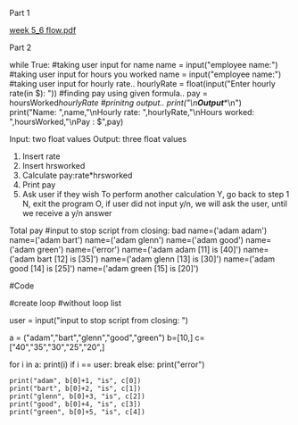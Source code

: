 Part 1

[week 5_6 flow.pdf](https://github.com/Arriaga8022/week7/files/8612924/week.5_6.flow.pdf)

Part 2

while True:
    #taking user input for name
    name = input("employee name:")
    #taking user input for hours you worked
    name = input("employee name:")
    #taking user input for hourly rate..
    hourlyRate = float(input("Enter hourly rate(in $): "))
    #finding pay using given formula..
    pay = hoursWorked*hourlyRate
    #prinitng output..
    print("\n******Output******\n")
    print("Name: ",name,"\nHourly rate: ",hourlyRate,"\nHours worked:
    ",hoursWorked,"\nPay : $",pay)
    


Input: two float values
Output: three float values

1.	Insert rate
2.	Insert hrsworked
3.	Calculate pay:rate*hrsworked
4.	Print pay
5.	Ask user if they wish
To perform another calculation
Y, go back to step 1
N, exit the program
O, if user did not input y/n, we will ask the user, until we receive a y/n answer

Total pay
#input to stop script from closing: bad
name=('adam adam')
name=('adam bart')
name=('adam glenn')
name=('adam good')
name=('adam green')
name=('error')
name=('adam adam [11] is [40]')
name=('adam bart [12] is [35]')
name=('adam glenn [13] is [30]')
name=('adam good [14] is [25]')
name=('adam green [15] is [20]')
 
#Code

#create loop
#without loop list

user = input("input to stop script from closing: ")

a = ("adam","bart","glenn","good","green")
b=[10,]
c=["40","35","30","25","20",]
    
for i in a:
    print(i)
    if i == user:
      break
else:
    print("error")

    print("adam", b[0]+1, "is", c[0])
    print("bart", b[0]+2, "is", c[1])
    print("glenn", b[0]+3, "is", c[2])
    print("good", b[0]+4, "is", c[3])
    print("green", b[0]+5, "is", c[4])
